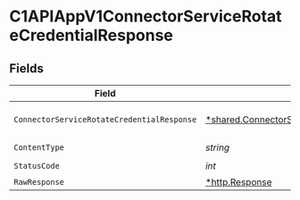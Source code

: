 # C1APIAppV1ConnectorServiceRotateCredentialResponse


## Fields

| Field                                                                                                               | Type                                                                                                                | Required                                                                                                            | Description                                                                                                         |
| ------------------------------------------------------------------------------------------------------------------- | ------------------------------------------------------------------------------------------------------------------- | ------------------------------------------------------------------------------------------------------------------- | ------------------------------------------------------------------------------------------------------------------- |
| `ConnectorServiceRotateCredentialResponse`                                                                          | [*shared.ConnectorServiceRotateCredentialResponse](../../models/shared/connectorservicerotatecredentialresponse.md) | :heavy_minus_sign:                                                                                                  | ConnectorServiceRotateCredentialResponse is the response returned by the rotate method.                             |
| `ContentType`                                                                                                       | *string*                                                                                                            | :heavy_check_mark:                                                                                                  | N/A                                                                                                                 |
| `StatusCode`                                                                                                        | *int*                                                                                                               | :heavy_check_mark:                                                                                                  | N/A                                                                                                                 |
| `RawResponse`                                                                                                       | [*http.Response](https://pkg.go.dev/net/http#Response)                                                              | :heavy_minus_sign:                                                                                                  | N/A                                                                                                                 |